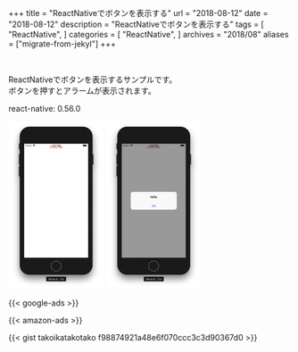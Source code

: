 +++
title = "ReactNativeでボタンを表示する"
url = "2018-08-12"
date = "2018-08-12"
description = "ReactNativeでボタンを表示する"
tags = [
    "ReactNative",
]
categories = [
    "ReactNative",
]
archives = "2018/08"
aliases = ["migrate-from-jekyl"]
+++

<br>

ReactNativeでボタンを表示するサンプルです。  
ボタンを押すとアラームが表示されます。  

react-native: 0.56.0  

![alt](1.png)
![alt](2.png)

<!-- Google Ads -->
{{< google-ads >}}

<!-- Amazon Ads -->
{{< amazon-ads >}}

{{< gist takoikatakotako f98874921a48e6f070ccc3c3d90367d0 >}}
